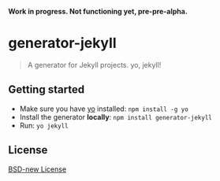 <!-- RWRW Edit it up! -->

**Work in progress. Not functioning yet, pre-pre-alpha.**

# generator-jekyll

> A generator for Jekyll projects. yo, jekyll!

## Getting started
- Make sure you have [yo](https://github.com/yeoman/yo) installed:
    `npm install -g yo`
- Install the generator **locally**: `npm install generator-jekyll`
- Run: `yo jekyll`

## License
[BSD-new License](http://en.wikipedia.org/wiki/BSD_License)